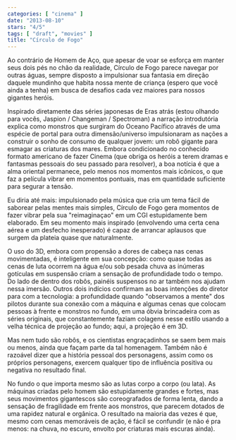 ```yaml
---
categories: [ "cinema" ]
date: "2013-08-10"
stars: "4/5"
tags: [ "draft", "movies" ]
title: "Círculo de Fogo"
---
```

Ao contrário de Homem de Aço, que apesar de voar se esforça em manter
seus dois pés no chão da realidade, Círculo de Fogo parece navegar por
outras águas, sempre disposto a impulsionar sua fantasia em direção
daquele mundinho que habita nossa mente de criança (espero que você
ainda a tenha) em busca de desafios cada vez maiores para nossos gigantes
heróis. 

Inspirado diretamente das séries japonesas de Eras atrás (estou olhando
para vocês, Jaspion / Changeman / Spectroman) a narração introdutória
explica como monstros que surgiram do Oceano Pacífico através de
uma espécie de portal para outra dimensão/universo impulsionaram as
nações a construir o sonho de consumo de qualquer jovem: um robô
gigante para esmagar as criaturas dos mares. Embora condicionado no
conhecido formato americano de fazer Cinema (que obriga os heróis a
terem dramas e fantasmas pessoais do seu passado para resolver), a boa
notícia é que a alma oriental permanece, pelo menos nos momentos mais
icônicos, o que faz a película vibrar em momentos pontuais, mas em
quantidade suficiente para segurar a tensão.

Eu diria até mais: impulsionado pela música que cria um tema fácil
de saborear pelas mentes mais simples, Círculo de Fogo gera momentos
de fazer vibrar pela sua "reimaginaçao" em um CGI estupidamente bem
elaborado. Em seu momento mais inspirado (envolvendo uma certa cena aérea
e um desfecho inesperado) é capaz de arrancar aplausos que surgem da
plateia quase que naturalmente.

O uso do 3D, embora com propensão a dores de cabeça nas cenas
movimentadas, é inteligente em sua concepção: como quase todas as cenas
de luta ocorrem na água e/ou sob pesada chuva as inúmeras gotículas
em suspensão criam a sensação de profundidade todo o tempo. Do lado
de dentro dos robôs, painéis suspensos no ar também nos ajudam nessa
imersão. Outros dois indícios confirmam as boas intenções do diretor
para com a tecnologia: a profundidade quando "observamos a mente" dos
pilotos durante sua conexão com a máquina e algumas cenas que colocam
pessoas à frente e monstros no fundo, em uma óbvia brincadeira com as
séries originais, que constantemente faziam colagens nesse estilo usando
a velha técnica de projeção ao fundo; aqui, a projeção é em 3D.

Mas nem tudo são robôs, e os cientistas engraçadinhos se saem bem
mais ou menos, ainda que façam parte da tal homenagem. Também não é
razoável dizer que a história pessoal dos personagens, assim como os
próprios personagens, exercem qualquer tipo de influência positiva ou
negativa no resultado final.

No fundo o que importa mesmo são as lutas corpo a corpo (ou lata). As
máquinas criadas pelo homem são estupidamente grandes e fortes, mas
seus movimentos gigantescos são coreografados de forma lenta, dando a
sensação de fragilidade em frente aos monstros, que parecem dotados
de uma rapidez natural e orgânica. O resultado na maioria das vezes
é que, mesmo com cenas memoráveis de ação, é fácil se confundir
(e não é pra menos: na chuva, no escuro, envolto por criaturas mais
escuras ainda).

